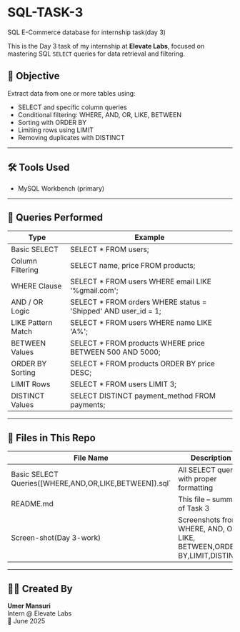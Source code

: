 # SQL-TASK-3
SQL E-Commerce database for internship task(day 3)

This is the Day 3 task of my internship at **Elevate Labs**, focused on mastering SQL `SELECT` queries for data retrieval and filtering.

## 🎯 Objective

Extract data from one or more tables using:

- SELECT  and specific column queries
- Conditional filtering: WHERE, AND, OR, LIKE, BETWEEN
- Sorting with ORDER BY
- Limiting rows using LIMIT
- Removing duplicates with DISTINCT

---

## 🛠 Tools Used
- MySQL Workbench (primary)
---
## 🧪 Queries Performed

| Type               | Example                                                                 |
|--------------------|-------------------------------------------------------------------------|
| Basic SELECT        | SELECT * FROM users;                                                  |
| Column Filtering    | SELECT name, price FROM products;                                     |
| WHERE Clause        | SELECT * FROM users WHERE email LIKE '%gmail.com';                    |
| AND / OR Logic      | SELECT * FROM orders WHERE status = 'Shipped' AND user_id = 1;        |
| LIKE Pattern Match  | SELECT * FROM users WHERE name LIKE 'A%';                           |
| BETWEEN Values      | SELECT * FROM products WHERE price BETWEEN 500 AND 5000;              |
| ORDER BY Sorting    | SELECT * FROM products ORDER BY price DESC;                           |
| LIMIT Rows          | SELECT * FROM users LIMIT 3;                                          |
| DISTINCT Values     | SELECT DISTINCT payment_method FROM payments;                         |

---

## 📁 Files in This Repo

| File Name    | Description                                                                                                                   |
|--------------|-------------------------------------------------------------------------------------------------------------------------------|
| Basic SELECT Queries([WHERE,AND,OR,LIKE,BETWEEN]).sql`  | All SELECT queries with proper formatting                                          |
| README.md                                               | This file – summary of Task 3                                                      |
| Screen-shot(Day 3-work)                                 | Screenshots from   WHERE, AND, OR, LIKE, BETWEEN,ORDER BY,LIMIT,DISTINCT           |

---

## 🙋‍♂️ Created By

**Umer Mansuri**  
Intern @ Elevate Labs  
📅 June 2025

